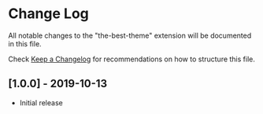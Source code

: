 # Change Log

All notable changes to the "the-best-theme" extension will be documented in this file.

Check [Keep a Changelog](http://keepachangelog.com/) for recommendations on how to structure this file.

## [1.0.0] - 2019-10-13

- Initial release
